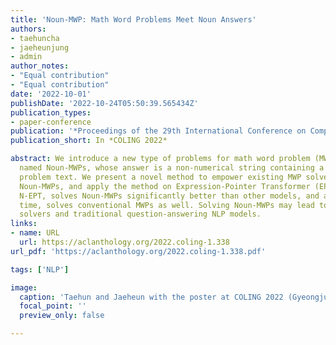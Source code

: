 ```yaml
---
title: 'Noun-MWP: Math Word Problems Meet Noun Answers'
authors:
- taehuncha
- jaeheunjung
- admin
author_notes:
- "Equal contribution"
- "Equal contribution"
date: '2022-10-01'
publishDate: '2022-10-24T05:50:39.565434Z'
publication_types:
- paper-conference
publication: '*Proceedings of the 29th International Conference on Computational Linguistics*'
publication_short: In *COLING 2022*

abstract: We introduce a new type of problems for math word problem (MWP) solvers,
  named Noun-MWPs, whose answer is a non-numerical string containing a noun from the
  problem text. We present a novel method to empower existing MWP solvers to handle
  Noun-MWPs, and apply the method on Expression-Pointer Transformer (EPT). Our model,
  N-EPT, solves Noun-MWPs significantly better than other models, and at the same
  time, solves conventional MWPs as well. Solving Noun-MWPs may lead to bridging MWP
  solvers and traditional question-answering NLP models.
links:
- name: URL
  url: https://aclanthology.org/2022.coling-1.338
url_pdf: 'https://aclanthology.org/2022.coling-1.338.pdf'

tags: ['NLP']

image:
  caption: 'Taehun and Jaeheun with the poster at COLING 2022 (Gyeongju, South Korea)'
  focal_point: ''
  preview_only: false

---
```

